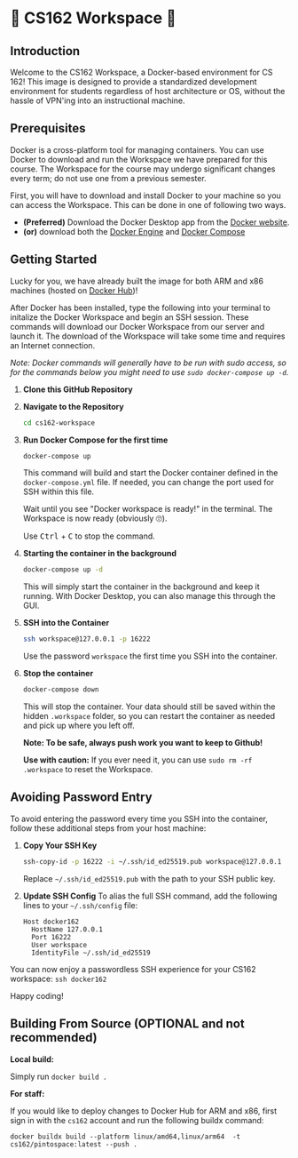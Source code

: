 # 🫘 CS162 Workspace 🫘

## Introduction

Welcome to the CS162 Workspace, a Docker-based environment for CS 162! This image is designed to provide a standardized development environment for students regardless of host architecture or OS, without the hassle of VPN'ing into an instructional machine.

## Prerequisites
Docker is a cross-platform tool for managing containers. You can use Docker to download and run the Workspace we have prepared for this course. The Workspace for the course may undergo significant changes every term; do not use one from a previous semester.

First, you will have to download and install Docker to your machine so you can access the Workspace. This can be done in one of following two ways.

- **(Preferred)** Download the Docker Desktop app from the [Docker website](https://docs.docker.com/desktop/).
- **(or)** download both the [Docker Engine](https://docs.docker.com/engine/) and [Docker Compose](https://docs.docker.com/compose/)

## Getting Started
Lucky for you, we have already built the image for both ARM and x86 machines (hosted on [Docker Hub](https://hub.docker.com/r/cs162/pintospace))!

After Docker has been installed, type the following into your terminal to initalize the Docker Workspace and begin an SSH session. These commands will download our Docker Workspace from our server and launch it. The download of the Workspace will take some time and requires an Internet connection.

_Note: Docker commands will generally have to be run with sudo access, so for the commands below you might need to use `sudo docker-compose up -d`._

1. **Clone this GitHub Repository**
  
2. **Navigate to the Repository**
   ```bash
   cd cs162-workspace
   ```

3. **Run Docker Compose for the first time**
   ```bash
   docker-compose up
   ```

   This command will build and start the Docker container defined in the `docker-compose.yml` file. If needed, you can change the port used for SSH within this file.

   Wait until you see "Docker workspace is ready!" in the terminal. The Workspace is now ready (obviously 🙄).
   
   Use <kbd>Ctrl</kbd> + <kbd>C</kbd> to stop the command.

5. **Starting the container in the background**
   ```bash
   docker-compose up -d
   ```
   This will simply start the container in the background and keep it running. With Docker Desktop, you can also manage this through the GUI.

8. **SSH into the Container**
   ```bash
   ssh workspace@127.0.0.1 -p 16222
   ```

   Use the password `workspace` the first time you SSH into the container.

9. **Stop the container**
   ```bash
   docker-compose down
   ```
   This will stop the container. Your data should still be saved within the hidden `.workspace` folder, so you can restart the container as needed and pick up where you left off.

   **Note: To be safe, always push work you want to keep to Github!**
   
   **Use with caution:** If you ever need it, you can use `sudo rm -rf .workspace` to reset the Workspace. 

## Avoiding Password Entry

To avoid entering the password every time you SSH into the container, follow these additional steps from your host machine:

1. **Copy Your SSH Key**
   ```bash
   ssh-copy-id -p 16222 -i ~/.ssh/id_ed25519.pub workspace@127.0.0.1
   ```

   Replace `~/.ssh/id_ed25519.pub` with the path to your SSH public key.

2. **Update SSH Config**
   To alias the full SSH command, add the following lines to your `~/.ssh/config` file:
   ```
   Host docker162
     HostName 127.0.0.1
     Port 16222
     User workspace
     IdentityFile ~/.ssh/id_ed25519
   ```
You can now enjoy a passwordless SSH experience for your CS162 workspace:
`ssh docker162`

Happy coding!

## Building From Source (OPTIONAL and not recommended)

**Local build:**

Simply run `docker build .`

**For staff:**

If you would like to deploy changes to Docker Hub for ARM and x86, first sign in with the `cs162` account and run the following buildx command:

`docker buildx build --platform linux/amd64,linux/arm64  -t cs162/pintospace:latest --push .`
